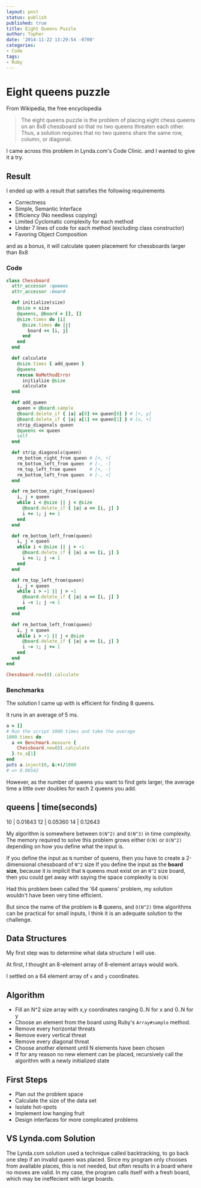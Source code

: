 ```yaml
---
layout: post
status: publish
published: true
title: Eight Queens Puzzle
author: Topher
date: '2014-11-22 13:29:54 -0700'
categories:
- Code
tags:
- Ruby
---
```

# Eight queens puzzle
From Wikipedia, the free encyclopedia

> The eight queens puzzle is the problem of placing eight chess queens on an 8x8 chessboard so that no two queens threaten each other. Thus, a solution requires that no two queens share the same row, column, or diagonal. 

I came across this problem in Lynda.com's Code Clinic. and I wanted to give it a try.

## Result

I ended up with a result that satisfies the following requirements

* Correctness
* Simple, Semantic Interface
* Efficiency (No needless copying)
* Limited Cyclomatic complexity for each method
* Under 7 lines of code for each method (excluding class constructor)
* Favoring Object Composition

and as a bonus, it will calculate queen placement for chessboards larger than 8x8


### Code

```ruby
class Chessboard
  attr_accessor :queens
  attr_accessor :board

  def initialize(size)
    @size = size
    @queens, @board = [], []
    @size.times do |i|
      @size.times do |j|
        board << [i, j]
      end
    end
  end

  def calculate
    @size.times { add_queen }
    @queens
    rescue NoMethodError
      initialize @size
      calculate
  end

  def add_queen
    queen = @board.sample
    @board.delete_if { |a| a[0] == queen[0] } # [+, y]
    @board.delete_if { |a| a[1] == queen[1] } # [x, +]
    strip_diagonals queen
    @queens << queen
    self
  end

  def strip_diagonals(queen)
    rm_bottom_right_from queen # [+, +]
    rm_bottom_left_from queen  # [-, -]
    rm_top_left_from queen     # [+, -]
    rm_bottom_left_from queen  # [-, +]
  end

  def rm_bottom_right_from(queen)
    i, j = queen
    while i < @size || j < @size
      @board.delete_if { |a| a == [i, j] }
      i += 1; j += 1
    end
  end

  def rm_bottom_left_from(queen)
    i, j = queen
    while i < @size || j > -1
      @board.delete_if { |a| a == [i, j] }
      i += 1; j -= 1
    end
  end

  def rm_top_left_from(queen)
    i, j = queen
    while i > -1 || j > -1
      @board.delete_if { |a| a == [i, j] }
      i -= 1; j -= 1
    end
  end

  def rm_bottom_left_from(queen)
    i, j = queen
    while i > -1 || j < @size
      @board.delete_if { |a| a == [i, j] }
      i -= 1; j += 1
    end
  end
end

Chessboard.new(8).calculate
```

### Benchmarks

The solution I came up with is efficient for finding 8 queens. 

It runs in an average of 5 ms.

```ruby
a = []
# Run the script 1000 times and take the average
1000.times do
  a << Benchmark.measure {
    Chessboard.new(8).calculate
  }.to_a[1]
end
puts a.inject(0, &:+)/1000
# => 0.00542
```

However, as the number of queens you want to find gets larger, the average time a little over doubles for each 2 queens you add.

 queens | time(seconds)
------------------------
 10 | 0.01843 
 12 | 0.05360 
 14 | 0.12643 

My algorithm is somewhere between `O(N^2)` and `O(N^3)` in time complexity.
The memory required to solve this problem grows either `O(N)` or `O(N^2)` depending 
on how you define what the input is.

If you define the input as `N` number of queens, then you have to create a 2-dimensional chessboard of `N^2` size
If you define the input as the **board size**, because it is implicit that `N` queens must exist on an `N^2` size board, then you could get away with saying the space complexity is `O(N)`


Had this problem been called the '64 queens' problem, my solution wouldn't have been very time efficient.

But since the name of the problem is **8** queens, and `O(N^2)` time algorithms can be practical for small inputs, 
I think it is an adequate solution to the challenge.


## Data Structures

My first step was to determine what data structure I will use. 

At first, I thought an 8-element array of 8-element arrays would work. 

I settled on a 64 element array of `x` and `y` coordinates. 

## Algorithm

* Fill an N^2 size array with x,y coordinates ranging 0..N for x and 0..N for y
* Choose an element from the board using Ruby's `Array#sample` method.
* Remove every horizontal threats
* Remove every vertical threat
* Remove every diagonal threat
* Choose another element until N elements have been chosen
* If for any reason no new element can be placed, recursively call the algorithm with a newly initialized state

## First Steps

* Plan out the problem space 
* Calculate the size of the data set
* Isolate hot-spots
* Implement low hanging fruit
* Design interfaces for more complicated problems

## VS Lynda.com Solution

The Lynda.com solution used a technique called backtracking, to go back one step if an invalid queen was placed. 
Since my program only chooses from available places, this is not needed, but often results in a board where no moves are valid. In my case, the program calls itself with a fresh board, which may be ineffecient with large boards.


